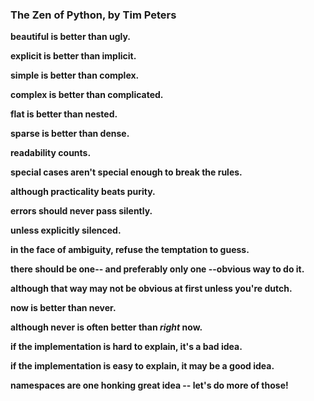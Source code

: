 ### The Zen of Python, by Tim Peters ###

**beautiful is better than ugly.**

**explicit is better than implicit.**

**simple is better than complex.**

**complex is better than complicated.**

**flat is better than nested.**

**sparse is better than dense.**

**readability counts.**

**special cases aren't special enough to break the rules.**

**although practicality beats purity.**

**errors should never pass silently.**

**unless explicitly silenced.**

**in the face of ambiguity, refuse the temptation to guess.**

**there should be one-- and preferably only one --obvious way to do it.**

**although that way may not be obvious at first unless you're dutch.**

**now is better than never.**

**although never is often better than *right* now.**

**if the implementation is hard to explain, it's a bad idea.**

**if the implementation is easy to explain, it may be a good idea.**

**namespaces are one honking great idea -- let's do more of those!**